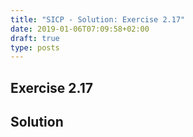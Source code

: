 ```yaml
---
title: "SICP - Solution: Exercise 2.17"
date: 2019-01-06T07:09:58+02:00
draft: true
type: posts
---
```


## Exercise 2.17


## Solution
